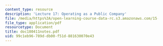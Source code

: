 ```yaml
---
content_type: resource
description: 'Lecture 17: Operating as a Public Company'
file: /media/https%3A/open-learning-course-data-rc.s3.amazonaws.com/15-615-law-for-the-entrepreneur-and-manager-spring-2003/99c1eb96789ddb00f51d881630070e43_doc180411notes.pdf
file_type: application/pdf
resourcetype: Document
title: doc180411notes.pdf
uid: 99c1eb96-789d-db00-f51d-881630070e43
---
```

